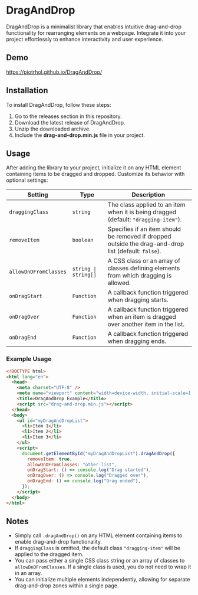 # DragAndDrop

DragAndDrop is a minimalist library that enables intuitive drag-and-drop functionality for rearranging elements on a webpage. Integrate it into your project effortlessly to enhance interactivity and user experience.

## Demo

https://piotrhol.github.io/DragAndDrop/

## Installation

To install DragAndDrop, follow these steps:

1. Go to the releases section in this repository.
2. Download the latest release of DragAndDrop.
3. Unzip the downloaded archive.
4. Include the **drag-and-drop.min.js** file in your project.

## Usage

After adding the library to your project, initialize it on any HTML element containing items to be dragged and dropped. Customize its behavior with optional settings:

| Setting               | Type                 | Description                                                                                          |
| --------------------- | -------------------- | ---------------------------------------------------------------------------------------------------- |
| `draggingClass`       | `string`             | The class applied to an item when it is being dragged (default: `"dragging-item"`).                  |
| `removeItem`          | `boolean`            | Specifies if an item should be removed if dropped outside the drag-and-drop list (default: `false`). |
| `allowDnDFromClasses` | `string \| string[]` | A CSS class or an array of classes defining elements from which dragging is allowed.                 |
| `onDragStart`         | `Function`           | A callback function triggered when dragging starts.                                                  |
| `onDragOver`          | `Function`           | A callback function triggered when an item is dragged over another item in the list.                 |
| `onDragEnd`           | `Function`           | A callback function triggered when dragging ends.                                                    |

### Example Usage

```html
<!DOCTYPE html>
<html lang="en">
  <head>
    <meta charset="UTF-8" />
    <meta name="viewport" content="width=device-width, initial-scale=1.0" />
    <title>DragAndDrop Example</title>
    <script src="drag-and-drop.min.js"></script>
  </head>
  <body>
    <ul id="myDragAndDropList">
      <li>Item 1</li>
      <li>Item 2</li>
      <li>Item 3</li>
    </ul>
    <script>
      document.getElementById("myDragAndDropList").dragAndDrop({
        removeItem: true,
        allowDnDFromClasses: "other-list",
        onDragStart: () => console.log("Drag started"),
        onDragOver: () => console.log("Dragged over"),
        onDragEnd: () => console.log("Drag ended"),
      });
    </script>
  </body>
</html>
```

## Notes

- Simply call `.dragAndDrop()` on any HTML element containing items to enable drag-and-drop functionality.
- If `draggingClass` is omitted, the default class `"dragging-item"` will be applied to the dragged item.
- You can pass either a single CSS class string or an array of classes to `allowDnDFromClasses`. If a single class is used, you do not need to wrap it in an array.
- You can initialize multiple elements independently, allowing for separate drag-and-drop zones within a single page.
